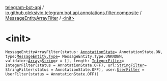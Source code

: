 [telegram-bot-api](../../index.md) / [io.github.oleksivio.telegram.bot.api.annotations.filter.composite](../index.md) / [MessageEntityArrayFilter](index.md) / [&lt;init&gt;](./-init-.md)

# &lt;init&gt;

`MessageEntityArrayFilter(status: `[`AnnotationState`](../../io.github.oleksivio.telegram.bot.api.model.annotation/-annotation-state/index.md)` = AnnotationState.ON, type: `[`MessageEntity.Type`](../../io.github.oleksivio.telegram.bot.api.model.objects.std/-message-entity/-type/index.md)` = MessageEntity.Type.UNKNOWN, validator: `[`Array`](https://kotlinlang.org/api/latest/jvm/stdlib/kotlin/-array/index.html)`<`[`String`](https://kotlinlang.org/api/latest/jvm/stdlib/kotlin/-string/index.html)`> = [], length: `[`IntegerFilter`](../../io.github.oleksivio.telegram.bot.api.annotations.filter.primitive/-integer-filter/index.md)` = IntegerFilter(status = AnnotationState.OFF), url: `[`StringFilter`](../../io.github.oleksivio.telegram.bot.api.annotations.filter.primitive/-string-filter/index.md)` = StringFilter(status = AnnotationState.OFF), user: `[`UserFilter`](../-user-filter/index.md)` = UserFilter(status = AnnotationState.OFF))`